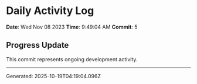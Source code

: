# Daily Activity Log

**Date**: Wed Nov 08 2023
**Time**: 9:49:04 AM
**Commit**: 5

## Progress Update

This commit represents ongoing development activity.

---
Generated: 2025-10-19T04:19:04.096Z
